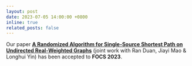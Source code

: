 ```yaml
---
layout: post
date: 2023-07-05 14:00:00 +0800
inline: true
related_posts: false
---
```


Our paper <a href="https://arxiv.org/abs/2307.04139"><b>A Randomized Algorithm for Single-Source Shortest Path on Undirected Real-Weighted Graphs</b></a> (joint work with Ran Duan, Jiayi Mao & Longhui Yin) has been accepted to **FOCS 2023**.
